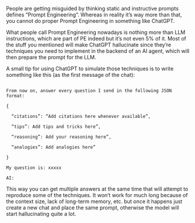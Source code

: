 People are getting misguided by thinking static and instructive prompts defines “Prompt Engineering”. Whereas in reality it’s way more than that, you cannot do proper Prompt Engineering in something like ChatGPT.

What people call Prompt Engineering nowadays is nothing more than LLM instructions, which are part of PE indeed but it’s not even 5% of it. Most of the stuff you mentioned will make ChatGPT hallucinate since they’re techniques you need to implement in the backend of an AI agent, which will then prepare the prompt for the LLM.

A small tip for using ChatGPT to simulate those techniques is to write something like this (as the first message of the chat):

```

From now on, answer every question I send in the following JSON format:

{

  “citations”: “Add citations here whenever available”,

  “tips”: Add tips and tricks here”,

  “reasoning”: Add your reasoning here”,

  “analogies”: Add analogies here”

} 

My question is: xxxxx

AI:

```

This way you can get multiple answers at the same time that will attempt to reproduce some of the techniques. It won’t work for much long because of the context size, lack of long-term memory, etc. but once it happens just create a new chat and place the same prompt, otherwise the model will start hallucinating quite a lot.